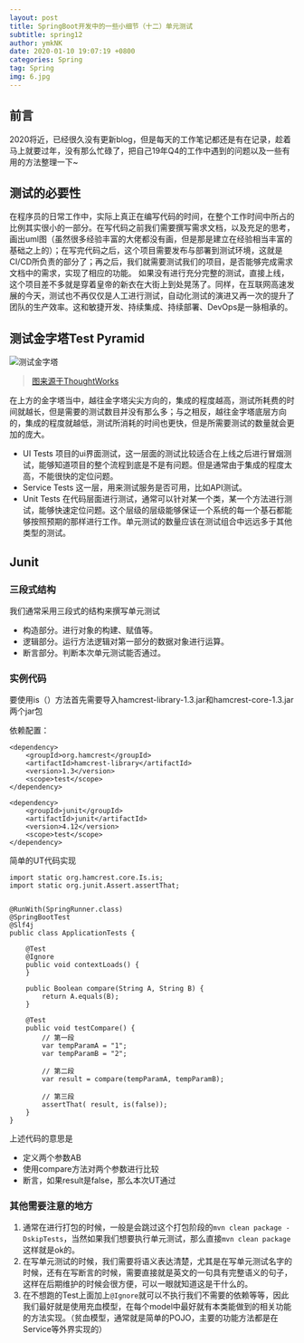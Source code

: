 ```yaml
---
layout: post
title: SpringBoot开发中的一些小细节（十二）单元测试
subtitle: spring12
author: ymkNK
date: 2020-01-10 19:07:19 +0800
categories: Spring
tag: Spring
img: 6.jpg
---
```

## 前言
2020将近，已经很久没有更新blog，但是每天的工作笔记都还是有在记录，趁着马上就要过年，没有那么忙碌了，把自己19年Q4的工作中遇到的问题以及一些有用的方法整理一下~

## 测试的必要性
在程序员的日常工作中，实际上真正在编写代码的时间，在整个工作时间中所占的比例其实很小的一部分。在写代码之前我们需要撰写需求文档，以及充足的思考，画出uml图（虽然很多经验丰富的大佬都没有画，但是那是建立在经验相当丰富的基础之上的）；在写完代码之后，这个项目需要发布与部署到测试环境，这就是CI/CD所负责的部分了；再之后，我们就需要测试我们的项目，是否能够完成需求文档中的需求，实现了相应的功能。 如果没有进行充分完整的测试，直接上线，这个项目差不多就是穿着皇帝的新衣在大街上到处晃荡了。同样，在互联网高速发展的今天，测试也不再仅仅是人工进行测试，自动化测试的演进又再一次的提升了团队的生产效率。这和敏捷开发、持续集成、持续部署、DevOps是一脉相承的。

## 测试金字塔Test Pyramid
![测试金字塔](https://insights.thoughtworks.cn/wp-content/uploads/2018/10/3.png)
>[图来源于ThoughtWorks](https://insights.thoughtworks.cn/practical-test-pyramid/)
 
 在上方的金字塔当中，越往金字塔尖尖方向的，集成的程度越高，测试所耗费的时间就越长，但是需要的测试数目并没有那么多；与之相反，越往金字塔底层方向的，集成的程度就越低，测试所消耗的时间也更快，但是所需要测试的数量就会更加的庞大。
 - UI Tests 项目的ui界面测试，这一层面的测试比较适合在上线之后进行冒烟测试，能够知道项目的整个流程到底是不是有问题。但是通常由于集成的程度太高，不能很快的定位问题。
 - Service Tests 这一层，用来测试服务是否可用，比如API测试。
 - Unit Tests 在代码层面进行测试，通常可以针对某一个类，某一个方法进行测试，能够快速定位问题。这个层级的层级能够保证一个系统的每一个基石都能够按照预期的那样进行工作。单元测试的数量应该在测试组合中远远多于其他类型的测试。

## Junit
### 三段式结构
我们通常采用三段式的结构来撰写单元测试
- 构造部分。进行对象的构建、赋值等。
- 逻辑部分。运行方法逻辑对第一部分的数据对象进行运算。
- 断言部分。判断本次单元测试能否通过。

### 实例代码
要使用is（）方法首先需要导入hamcrest-library-1.3.jar和hamcrest-core-1.3.jar两个jar包

依赖配置：

```
<dependency>
    <groupId>org.hamcrest</groupId>
    <artifactId>hamcrest-library</artifactId>
    <version>1.3</version>
    <scope>test</scope>
</dependency>

<dependency>
    <groupId>junit</groupId>
    <artifactId>junit</artifactId>
    <version>4.12</version>
    <scope>test</scope>
</dependency>
```

简单的UT代码实现  

```
import static org.hamcrest.core.Is.is;
import static org.junit.Assert.assertThat;


@RunWith(SpringRunner.class)
@SpringBootTest
@Slf4j
public class ApplicationTests {
    
    @Test
    @Ignore
    public void contextLoads() {
    }

    public Boolean compare(String A, String B) {
        return A.equals(B);
    }

    @Test
    public void testCompare() {
        // 第一段
    	var tempParamA = "1";
        var tempParamB = "2";

        // 第二段
        var result = compare(tempParamA, tempParamB);

        // 第三段
		assertThat( result, is(false));
    }
}
```
  
上述代码的意思是
- 定义两个参数AB
- 使用compare方法对两个参数进行比较
- 断言，如果result是false，那么本次UT通过

### 其他需要注意的地方
1. 通常在进行打包的时候，一般是会跳过这个打包阶段的`mvn clean package -DskipTests`，当然如果我们想要执行单元测试，那么直接`mvn clean package`这样就是ok的。
2. 在写单元测试的时候，我们需要将语义表达清楚，尤其是在写单元测试名字的时候，还有在写断言的时候，需要直接就是英文的一句具有完整语义的句子，这样在后期维护的时候会很方便，可以一眼就知道这是干什么的。
3. 在不想跑的Test上面加上`@Ignore`就可以不执行我们不需要的依赖等等，因此我们最好就是使用充血模型，在每个model中最好就有本类能做到的相关功能的方法实现。（贫血模型，通常就是简单的POJO，主要的功能方法都是在Service等外界实现的）
